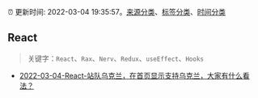 :alarm_clock: 更新时间: 2022-03-04 19:35:57。[来源分类](../README.md)、[标签分类](../TAGS.md)、[时间分类](../TIMELINE.md)

## React


> 关键字：`React`、`Rax`、`Nerv`、`Redux`、`useEffect`、`Hooks`



- [2022-03-04-React-站队乌克兰，在首页显示支持乌克兰，大家有什么看法？](https://www.v2ex.com/t/838107) 